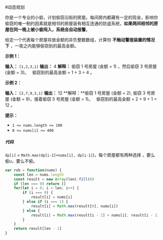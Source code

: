 
#动态规划 

你是一个专业的小偷，计划偷窃沿街的房屋。每间房内都藏有一定的现金，影响你偷窃的唯一制约因素就是相邻的房屋装有相互连通的防盗系统，**如果两间相邻的房屋在同一晚上被小偷闯入，系统会自动报警**。

给定一个代表每个房屋存放金额的非负整数数组，计算你 **不触动警报装置的情况下** ，一夜之内能够偷窃到的最高金额。

**示例 1：**

**输入：** `[1,2,3,1]`
**输出：** 4
**解释：** 偷窃 1 号房屋 (金额 = 1) ，然后偷窃 3 号房屋 (金额 = 3)。
     偷窃到的最高金额 = 1 + 3 = 4 。

**示例 2：**

**输入：** `[2,7,9,3,1]`
**输出：** 12
**解释：**偷窃 1 号房屋 (金额 = 2), 偷窃 3 号房屋 (金额 = 9)，接着偷窃 5 号房屋 (金额 = 1)。
     偷窃到的最高金额 = 2 + 9 + 1 = 12 。

**提示：**

- `1 <= nums.length <= 100`
- `0 <= nums[i] <= 400`

##### 代码
`dp[i]` = `Math.max(dp[i-2]+nums[i], dp[i-1]`)，每个房屋都有两种选择 ，要么偷u，要么不偷。
```javascript
var rob = function(nums) {
    const len = nums.length
    const result = new Array(len).fill(0)
    if (len === 0) return []
    for(let i = 0; i < len; i++) {
        if (i === 0) {
            result[i] = nums[i]
        } else if (i === 1) {
            result[i] = Math.max(result[0], nums[i])
        } else {
            result[i] = Math.max(result[i - 2] + nums[i], result[i - 1])
        }
    }
    return result[len - 1]
}
```

